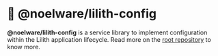 # 🧵 @noelware/lilith-config

**@noelware/lilith-config** is a service library to implement configuration within the Lilith application lifecycle. Read more on the [root repository](https://github.com/Noelware/Lilith/blob/master/README.md) to know more.
